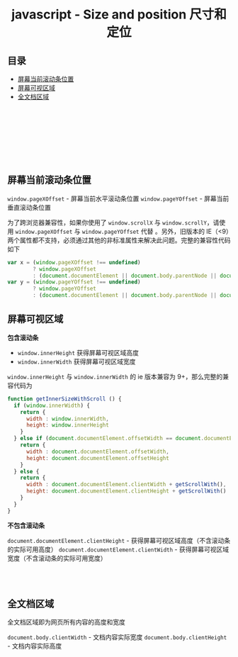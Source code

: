 # <div align="center">javascript - Size and position 尺寸和定位</div>

## 目录

- [屏幕当前滚动条位置](#屏幕当前滚动条位置)
- [屏幕可视区域](#屏幕可视区域)
- [全文档区域](#全文档区域)




<br><br><br><br><br><br><br>


## 屏幕当前滚动条位置

`window.pageXOffset` - 屏幕当前水平滚动条位置
`window.pageYOffset` - 屏幕当前垂直滚动条位置

为了跨浏览器兼容性，如果你使用了 `window.scrollX` 与 `window.scrollY`，请使用 `window.pageXOffset` 与 `window.pageYOffset` 代替 。另外，旧版本的 IE（<9）两个属性都不支持，必须通过其他的非标准属性来解决此问题。完整的兼容性代码如下

```js
var x = (window.pageXOffset !== undefined)
        ? window.pageXOffset
        : (document.documentElement || document.body.parentNode || document.body).scrollLeft
var y = (window.pageYOffset !== undefined)
        ? window.pageYOffset
        : (document.documentElement || document.body.parentNode || document.body).scrollTop
```

## 屏幕可视区域

**包含滚动条**

- `window.innerHeight` 获得屏幕可视区域高度
- `window.innerWidth` 获得屏幕可视区域宽度

`window.innerHeight` 与 `window.innerWidth` 的 ie 版本兼容为 9+，那么完整的兼容代码为

```js
function getInnerSizeWithScroll () {
  if (window.innerWidth) {
    return {
      width : window.innerWidth,
      height: window.innerHeight
    }
  } else if (document.documentElement.offsetWidth == document.documentElement.clientWidth) {
    return {
      width : document.documentElement.offsetWidth,
      height: document.documentElement.offsetHeight
    }
  } else {
    return {
      width : document.documentElement.clientWidth + getScrollWith(),
      height: document.documentElement.clientHeight + getScrollWith()
    }
  }
}
```

**不包含滚动条**

`document.documentElement.clientHeight` - 获得屏幕可视区域高度（不含滚动条的实际可用高度）
`document.documentElement.clientWidth` - 获得屏幕可视区域宽度（不含滚动条的实际可用宽度）

<br><br>

## 全文档区域

全文档区域即为网页所有内容的高度和宽度

`document.body.clientWidth` - 文档内容实际宽度
`document.body.clientHeight` - 文档内容实际高度

